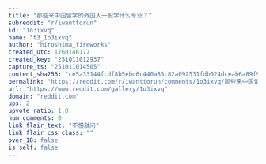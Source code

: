 ```yaml
---
title: "那些来中国留学的外国人一般学什么专业？"
subreddit: "r/iwanttorun"
id: "1o3ixvq"
name: "t3_1o3ixvq"
author: "hiroshima_fireworks"
created_utc: 1760146177
created_key: "251011012937"
capture_ts: "251011014505"
content_sha256: "ce5a33144fcdf8b5ebd6c440a85c82a092531fdb024dceab6a89f97d78f6f206"
permalink: "https://reddit.com/r/iwanttorun/comments/1o3ixvq/那些来中国留学的外国人一般学什么专业/"
url: "https://www.reddit.com/gallery/1o3ixvq"
domain: "reddit.com"
ups: 2
upvote_ratio: 1.0
num_comments: 0
link_flair_text: "不懂就问"
link_flair_css_class: ""
over_18: false
is_self: false
---
```


